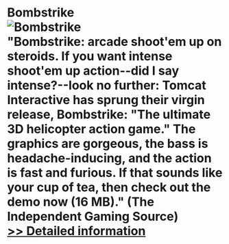 # Bombstrike<br />![Bombstrike](https://mycommerce.akamaized.net/api/pimages/P300370331/BIG/300370331.JPG)<br />"Bombstrike: arcade shoot'em up on steroids. If you want intense shoot'em up action--did I say intense?--look no further: Tomcat Interactive has sprung their virgin release, Bombstrike: "The ultimate 3D helicopter action game." The graphics are gorgeous, the bass is headache-inducing, and the action is fast and furious. If that sounds like your cup of tea, then check out the demo now (16 MB)." (The Independent Gaming Source)<br />[>> Detailed information](https://secure.shareit.com/shareit/product.html?productid=300370331&affiliateid=200057808)